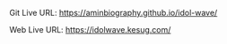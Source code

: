 Git Live URL: https://aminbiography.github.io/idol-wave/


Web Live URL: https://idolwave.kesug.com/ 
